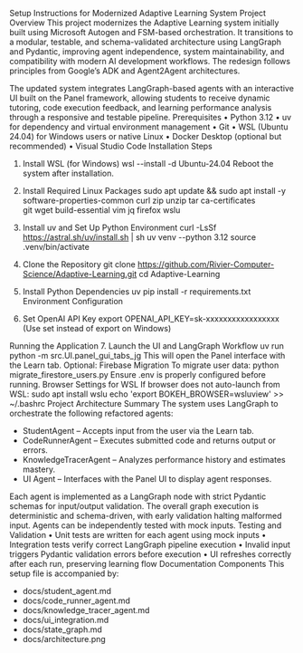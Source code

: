 Setup Instructions for Modernized Adaptive Learning System
Project Overview
This project modernizes the Adaptive Learning system initially built using Microsoft Autogen and FSM-based orchestration. It transitions to a modular, testable, and schema-validated architecture using LangGraph and Pydantic, improving agent independence, system maintainability, and compatibility with modern AI development workflows. The redesign follows principles from Google’s ADK and Agent2Agent architectures.

The updated system integrates LangGraph-based agents with an interactive UI built on the Panel framework, allowing students to receive dynamic tutoring, code execution feedback, and learning performance analysis through a responsive and testable pipeline.
Prerequisites
• Python 3.12
• uv for dependency and virtual environment management
• Git
• WSL (Ubuntu 24.04) for Windows users or native Linux
• Docker Desktop (optional but recommended)
• Visual Studio Code
Installation Steps
1. Install WSL (for Windows)
   wsl --install -d Ubuntu-24.04
   Reboot the system after installation.

2. Install Required Linux Packages
   sudo apt update && sudo apt install -y \
   software-properties-common curl zip unzip tar ca-certificates \
   git wget build-essential vim jq firefox wslu

3. Install uv and Set Up Python Environment
   curl -LsSf https://astral.sh/uv/install.sh | sh
   uv venv --python 3.12
   source .venv/bin/activate

4. Clone the Repository
   git clone https://github.com/Rivier-Computer-Science/Adaptive-Learning.git
   cd Adaptive-Learning

5. Install Python Dependencies
   uv pip install -r requirements.txt
Environment Configuration
6. Set OpenAI API Key
   export OPENAI_API_KEY=sk-xxxxxxxxxxxxxxxxx
   (Use set instead of export on Windows)


Running the Application
7. Launch the UI and LangGraph Workflow
   uv run python -m src.UI.panel_gui_tabs_jg
   This will open the Panel interface with the Learn tab.
Optional: Firebase Migration
To migrate user data:
   python migrate_firestore_users.py
   Ensure .env is properly configured before running.
Browser Settings for WSL
If browser does not auto-launch from WSL:
   sudo apt install wslu
   echo 'export BOKEH_BROWSER=wsluview' >> ~/.bashrc
Project Architecture Summary
The system uses LangGraph to orchestrate the following refactored agents:
- StudentAgent – Accepts input from the user via the Learn tab.
- CodeRunnerAgent – Executes submitted code and returns output or errors.
- KnowledgeTracerAgent – Analyzes performance history and estimates mastery.
- UI Agent – Interfaces with the Panel UI to display agent responses.

Each agent is implemented as a LangGraph node with strict Pydantic schemas for input/output validation. The overall graph execution is deterministic and schema-driven, with early validation halting malformed input. Agents can be independently tested with mock inputs.
Testing and Validation
• Unit tests are written for each agent using mock inputs
• Integration tests verify correct LangGraph pipeline execution
• Invalid input triggers Pydantic validation errors before execution
• UI refreshes correctly after each run, preserving learning flow
Documentation Components
This setup file is accompanied by:
- docs/student_agent.md
- docs/code_runner_agent.md
- docs/knowledge_tracer_agent.md
- docs/ui_integration.md
- docs/state_graph.md
- docs/architecture.png

